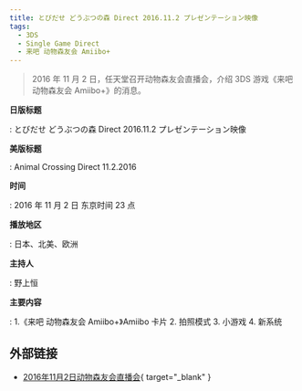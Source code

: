 ```yaml
---
title: とびだせ どうぶつの森 Direct 2016.11.2 プレゼンテーション映像
tags:
  - 3DS
  - Single Game Direct
  - 来吧 动物森友会 Amiibo+
---
```


> 2016 年 11 月 2 日，任天堂召开动物森友会直播会，介绍 3DS 游戏《来吧 动物森友会 Amiibo+》的消息。

**日版标题**

:   とびだせ どうぶつの森 Direct 2016.11.2 プレゼンテーション映像

**美版标题**

:   Animal Crossing Direct 11.2.2016

**时间**

:   2016 年 11 月 2 日 东京时间 23 点

**播放地区**

:   日本、北美、欧洲

**主持人**

:   野上恒

**主要内容**

:   1.《来吧 动物森友会 Amiibo+》Amiibo 卡片
	2. 拍照模式
	3. 小游戏
	4. 新系统

## 外部链接

- [2016年11月2日动物森友会直播会](https://www.bilibili.com/video/BV17E41157QA/){ target="_blank" }
